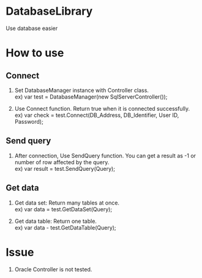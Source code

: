 # DatabaseLibrary
 Use database easier

# How to use
 ## Connect
  1. Set DatabaseManager instance with Controller class.<br/>
   ex) var test = DatabaseManager(new SqlServerController());
  
  2. Use Connect function. Return true when it is connected successfully.<br/>
   ex) var check = test.Connect(DB_Address, DB_Identifier, User ID, Password);
   
 ## Send query
  1. After connection, Use SendQuery function. You can get a result as -1 or number of row affected by the query.<br/>
   ex) var result = test.SendQuery(Query);
   
 ## Get data
  1. Get data set: Return many tables at once.<br/>
   ex) var data = test.GetDataSet(Query);
   
  2. Get data table: Return one table.<br/>
   ex) var data - test.GetDataTable(Query);

# Issue
 1. Oracle Controller is not tested.